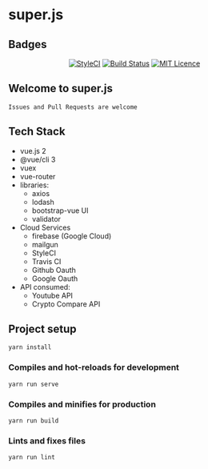 # super.js

## Badges

<div align="center">

[![StyleCI](https://github.styleci.io/repos/152890558/shield?branch=master)](https://github.styleci.io/repos/152890558)
[![Build Status](https://travis-ci.org/whizjs/superjs.svg?branch=master)](https://travis-ci.org/whizjs/superjs)
[![MIT Licence](https://badges.frapsoft.com/os/mit/mit.svg?v=103)](LICENSE)  

</div>

## Welcome to super.js
```
Issues and Pull Requests are welcome
```

## Tech Stack

 - vue.js 2
 - @vue/cli 3
 - vuex
 - vue-router
 - libraries:
    - axios
    - lodash
    - bootstrap-vue UI
    - validator
 - Cloud Services
    - firebase (Google Cloud)
    - mailgun
    - StyleCI
    - Travis CI
    - Github Oauth
    - Google Oauth
 - API consumed:
    - Youtube API
    - Crypto Compare API

## Project setup
```
yarn install
```

### Compiles and hot-reloads for development
```
yarn run serve
```

### Compiles and minifies for production
```
yarn run build
```

### Lints and fixes files
```
yarn run lint
```
